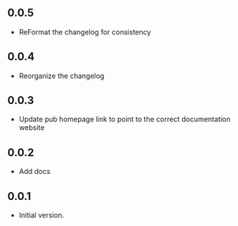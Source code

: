 ## 0.0.5

- ReFormat the changelog for consistency

## 0.0.4

- Reorganize the changelog

## 0.0.3

- Update pub homepage link to point to the correct documentation website

## 0.0.2

- Add docs

## 0.0.1

- Initial version.